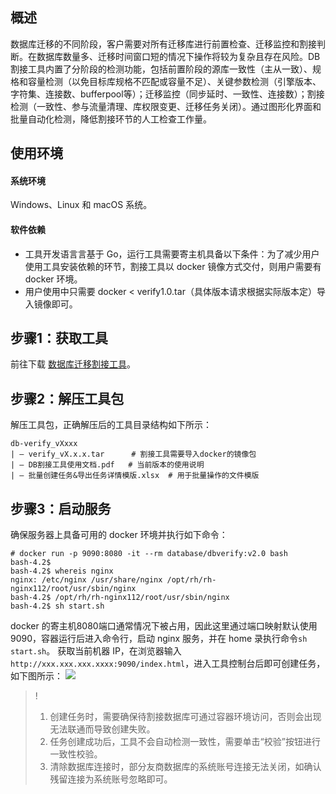 ## 概述

数据库迁移的不同阶段，客户需要对所有迁移库进行前置检查、迁移监控和割接判断。在数据库数量多、迁移时间窗口短的情况下操作将较为复杂且存在风险。DB 割接工具内置了分阶段的检测功能，包括前置阶段的源库一致性（主从一致）、规格和容量检测（以免目标库规格不匹配或容量不足）、关键参数检测（引擎版本、字符集、连接数、bufferpool等）；迁移监控（同步延时、一致性、连接数）；割接检测（一致性、参与流量清理、库权限变更、迁移任务关闭）。通过图形化界面和批量自动化检测，降低割接环节的人工检查工作量。


## 使用环境

#### 系统环境

Windows、Linux 和 macOS 系统。


#### 软件依赖

- ⼯具开发语⾔言基于 Go，运行工具需要寄主机具备以下条件：为了减少用户使用工具安装依赖的环节，割接工具以 docker 镜像方式交付，则用户需要有 docker 环境。
- 用户使⽤中只需要 docker < verify1.0.tar（具体版本请求根据实际版本定）导入镜像即可。

## 步骤1：获取工具

前往下载 [数据库迁移割接工具](https://tools-release-1256125716.cos.ap-shanghai.myqcloud.com/package/db-verify/db-verify_v1.4.1.zip)。

## 步骤2：解压工具包

解压工具包，正确解压后的工具目录结构如下所示：
```plaintext
db-verify_vXxxx
| — verify_vX.x.x.tar      # 割接工具需要导入docker的镜像包
| — DB割接工具使用文档.pdf   # 当前版本的使用说明
| — 批量创建任务&导出任务详情模版.xlsx  # 用于批量操作的文件模版
```

## 步骤3：启动服务
确保服务器上具备可用的 docker 环境并执行如下命令：
```plaintext
# docker run -p 9090:8080 -it --rm database/dbverify:v2.0 bash
bash-4.2$
bash-4.2$ whereis nginx
nginx: /etc/nginx /usr/share/nginx /opt/rh/rh-nginx112/root/usr/sbin/nginx
bash-4.2$ /opt/rh/rh-nginx112/root/usr/sbin/nginx
bash-4.2$ sh start.sh
```
docker 的寄主机8080端⼝通常情况下被占用，因此这里通过端口映射默认使用9090，容器运行后进入命令行，启动 nginx 服务，并在 home 录执行命令`sh start.sh`。
获取当前机器 IP，在浏览器输入`http://xxx.xxx.xxx.xxxx:9090/index.html`，进⼊工具控制台后即可创建任务，如下图所示：
![](https://main.qcloudimg.com/raw/d19c26210bd0bddfdd535b3807a7c002.jpg)
>!
>1. 创建任务时，需要确保待割接数据库可通过容器环境访问，否则会出现无法联通而导致创建失败。
>2. 任务创建成功后，工具不会自动检测一致性，需要单击“校验”按钮进行一致性校验。
>3. 清除数据库连接时，部分友商数据库的系统账号连接无法关闭，如确认残留连接为系统账号忽略即可。


